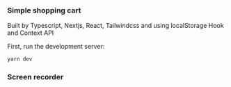 ### Simple shopping cart
Built by Typescript, Nextjs, React, Tailwindcss and using localStorage Hook and Context API

First, run the development server:
```bash
yarn dev
```
### Screen recorder



